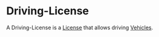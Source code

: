 # Driving-License

A Driving-License is a [License](670007.md) that allows driving [Vehicles](200500000.md).